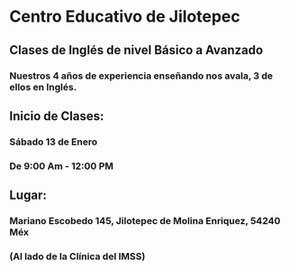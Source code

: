 # Centro Educativo de  Jilotepec

## Clases de Inglés de nivel Básico a Avanzado

### Nuestros 4 años de experiencia enseñando nos avala, 3 de ellos en Inglés.


## Inicio de Clases:
### Sábado 13 de Enero
### De 9:00 Am - 12:00 PM

## Lugar:
### Mariano Escobedo 145, Jilotepec de Molina Enriquez, 54240 Méx
### (Al lado de la Clínica del IMSS)
